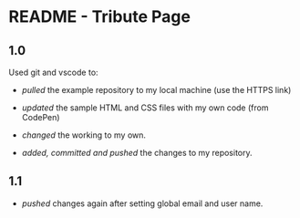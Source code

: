 # README - Tribute Page

## 1.0

Used git and vscode to:

  * _pulled_ the example repository to my local machine (use the HTTPS link)

  * _updated_ the sample HTML and CSS files with my own code (from CodePen) 

  * _changed_ the working to my own.

  * _added, committed and pushed_ the changes to my repository.

## 1.1

* _pushed_ changes again after setting global email and user name.